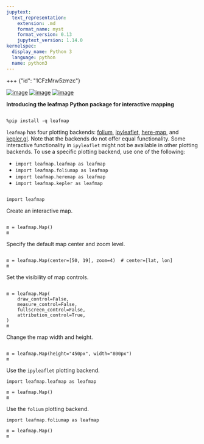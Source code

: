 ```yaml
---
jupytext:
  text_representation:
    extension: .md
    format_name: myst
    format_version: 0.13
    jupytext_version: 1.14.0
kernelspec:
  display_name: Python 3
  language: python
  name: python3
---
```


+++ {"id": "1CFzMrw5zmzc"}

[![image](https://jupyterlite.rtfd.io/en/latest/_static/badge.svg)](https://demo.leafmap.org/lab/index.html?path=notebooks/01_leafmap_intro.ipynb)
[![image](https://colab.research.google.com/assets/colab-badge.svg)](https://githubtocolab.com/giswqs/leafmap/blob/master/examples/notebooks/01_leafmap_intro.ipynb)
[![image](https://mybinder.org/badge_logo.svg)](https://gishub.org/leafmap-binder)

**Introducing the leafmap Python package for interactive mapping**


```{code-cell} ipython3

%pip install -q leafmap
```

`leafmap` has four plotting backends: [folium](https://github.com/python-visualization/folium), [ipyleaflet](https://github.com/jupyter-widgets/ipyleaflet), [here-map](https://github.com/heremaps/here-map-widget-for-jupyter), and [kepler.gl](https://docs.kepler.gl/docs/keplergl-jupyter). Note that the backends do not offer equal functionality. Some interactive functionality in `ipyleaflet` might not be available in other plotting backends. To use a specific plotting backend, use one of the following:

- `import leafmap.leafmap as leafmap`
- `import leafmap.foliumap as leafmap`
- `import leafmap.heremap as leafmap`
- `import leafmap.kepler as leafmap`

```{code-cell} ipython3

import leafmap
```

Create an interactive map. 

```{code-cell} ipython3

m = leafmap.Map()
m
```

Specify the default map center and zoom level.

```{code-cell} ipython3

m = leafmap.Map(center=[50, 19], zoom=4)  # center=[lat, lon]
m
```

Set the visibility of map controls.

```{code-cell} ipython3

m = leafmap.Map(
    draw_control=False,
    measure_control=False,
    fullscreen_control=False,
    attribution_control=True,
)
m
```

Change the map width and height.

```{code-cell} ipython3

m = leafmap.Map(height="450px", width="800px")
m
```

Use the `ipyleaflet` plotting backend.

```{code-cell} ipython3
import leafmap.leafmap as leafmap
```

```{code-cell} ipython3
m = leafmap.Map()
m
```

Use the `folium` plotting backend.

```{code-cell} ipython3
import leafmap.foliumap as leafmap
```

```{code-cell} ipython3
m = leafmap.Map()
m
```
